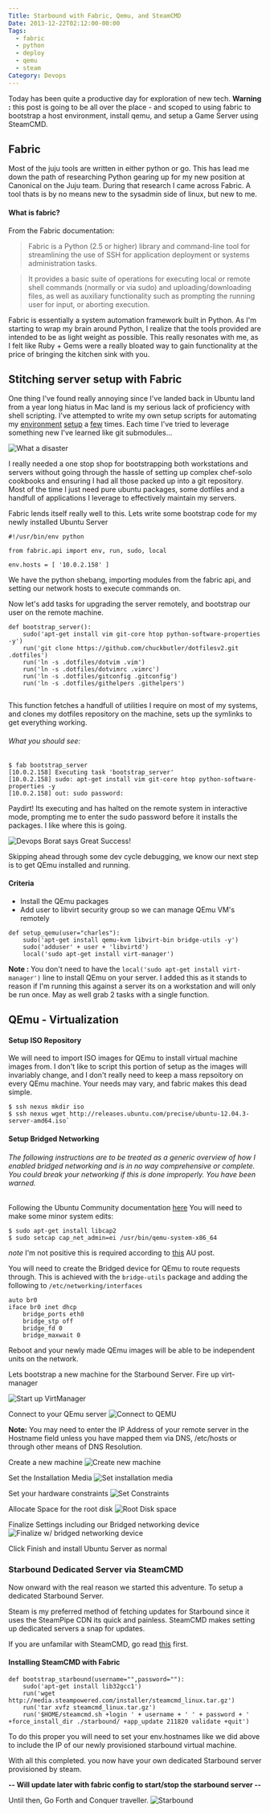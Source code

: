 ```yaml
---
Title: Starbound with Fabric, Qemu, and SteamCMD
Date: 2013-12-22T02:12:00-00:00
Tags:
  - fabric
  - python
  - deploy
  - qemu
  - steam
Category: Devops
---
```


Today has been quite a productive day for exploration of new tech. **Warning :** this post is going to be all over the place - and scoped to using fabric to bootstrap a host environment, install qemu, and setup a Game Server using SteamCMD.


## Fabric

Most of the juju tools are written in either python or go. This has lead me down the path of researching Python gearing up for my new position at Canonical on the Juju team. During that research I came across Fabric. A tool thats is by no means new to the sysadmin side of linux, but new to me.

#### What is fabric?

From the Fabric documentation:

> Fabric is a Python (2.5 or higher) library and command-line tool for streamlining the use of SSH for application deployment or systems administration tasks.

>It provides a basic suite of operations for executing local or remote shell commands (normally or via sudo) and uploading/downloading files, as well as auxiliary functionality such as prompting the running user for input, or aborting execution.

Fabric is essentially a system automation framework built in Python. As I'm starting to wrap my brain around Python, I realize that the tools provided are intended to be as light weight as possible. This really resonates with me, as I felt like Ruby + Gems were a really bloated way to gain functionality at the price of bringing the kitchen sink with you.

## Stitching server setup with Fabric

One thing I've found really annoying since I've landed back in Ubuntu land from a year long hiatus in Mac land is my serious lack of proficiency with shell scripting. I've attempted to write my own setup scripts for automating my [environment](https://github.com/chuckbutler/dotfiles/blob/master/scripts/bootstrap.sh) [setup](https://github.com/chuckbutler/dotfiles/blob/master/scripts/bootstrap.rb) a [few](https://github.com/chuckbutler/dotfilesv2/blob/master/setup_symlinks.sh) times. Each time I've tried to leverage something new I've learned like git submodules...

![What a disaster](/images/2013/Dec/disaster.jpg)

I really needed a one stop shop for bootstrapping both workstations and servers without going through the hassle of setting up complex chef-solo cookbooks and ensuring I had all those packed up into a git repository. Most of the time I just need pure ubuntu packages, some dotfiles and a handfull of applications I leverage to effectively maintain my servers.

Fabric lends itself really well to this. Lets write some bootstrap code for my newly installed Ubuntu Server

```
#!/usr/bin/env python

from fabric.api import env, run, sudo, local

env.hosts = [ '10.0.2.158' ]
```
We have the python shebang, importing modules from the fabric api, and setting our network hosts to execute commands on.

Now let's add tasks for upgrading the server remotely, and bootstrap our user on the remote machine.

```
def bootstrap_server():
    sudo('apt-get install vim git-core htop python-software-properties -y')
    run('git clone https://github.com/chuckbutler/dotfilesv2.git .dotfiles')
    run('ln -s .dotfiles/dotvim .vim')
    run('ln -s .dotfiles/dotvimrc .vimrc')
    run('ln -s .dotfiles/gitconfig .gitconfig')
    run('ln -s .dotfiles/githelpers .githelpers')


```

This function fetches a handfull of utilities I require on most of my systems, and clones my dotfiles repository on the machine, sets up the symlinks to get everything working.

###### What you should see:

```
$ fab bootstrap_server
[10.0.2.158] Executing task 'bootstrap_server'
[10.0.2.158] sudo: apt-get install vim git-core htop python-software-properties -y
[10.0.2.158] out: sudo password:
```

Paydirt! Its executing and has halted on the remote system in interactive mode, prompting me to enter the sudo password before it installs the packages. I like where this is going.

![Devops Borat says Great Success!](/images/2013/Dec/devops_borat_tells_it_like_it_is.png)

Skipping ahead through some dev cycle debugging, we know our next step is to get QEmu installed and running.

#### Criteria
- Install the QEmu packages
- Add user to libvirt security group so we can manage QEmu VM's remotely

```
def setup_qemu(user="charles"):
    sudo('apt-get install qemu-kvm libvirt-bin bridge-utils -y')
    sudo('adduser' + user + 'libvirtd')
    local('sudo apt-get install virt-manager')
```

**Note :** You don't need to have the `local('sudo apt-get install virt-manager')` line to install QEmu on your server. I added this as it stands to reason if I'm running this against a server its on a workstation and will only be run once. May as well grab 2 tasks with a single function.

## QEmu - Virtualization


#### Setup ISO Repository

We will need to import ISO images for QEmu to install virtual machine images from. I don't like to script this portion of setup as the images will invariably change, and I don't really need to keep a mass repsoitory on every QEmu machine. Your needs may vary, and fabric makes this dead simple.

```
$ ssh nexus mkdir iso
$ ssh nexus wget http://releases.ubuntu.com/precise/ubuntu-12.04.3-server-amd64.iso`
```

#### Setup Bridged Networking

###### The following instructions are to be treated as a generic overview of how I enabled bridged networking and is in no way comprehensive or complete. You could break your networking if this is done improperly. You have been warned.

Following the Ubuntu Community documentation [here](https://help.ubuntu.com/community/KVM/Networking) You will need to make some minor system edits:

```
$ sudo apt-get install libcap2
$ sudo setcap cap_net_admin=ei /usr/bin/qemu-system-x86_64
```
*note* I'm not positive this is required according to [this](http://askubuntu.com/questions/179508/kvm-bridged-network-not-working) AU post.


You will need to create the Bridged device for QEmu to route requests through. This is achieved with the `bridge-utils` package and adding the following to `/etc/networking/interfaces`

```
auto br0
iface br0 inet dhcp
    bridge_ports eth0
    bridge_stp off
    bridge_fd 0
    bridge_maxwait 0

```
Reboot and your newly made QEmu images will be able to be independent units on the network.



Lets bootstrap a new machine for the Starbound Server. Fire up virt-manager

![Start up VirtManager](/images/2013/Dec/virt_manager.jpg)


Connect to your QEmu server
![Connect to QEMU](/images/2013/Dec/Selection_002.png)

**Note:** You may need to enter the IP Address of your remote server in the Hostname field unless you have mapped them via DNS, /etc/hosts or through other means of DNS Resolution.

Create a new machine
![Create new machine](/images/2013/Dec/Selection_003.png)

Set the Installation Media
![Set installation media](/images/2013/Dec/Selection_004.png)

Set your hardware constraints
![Set Constraints](/images/2013/Dec/Selection_005.png)

Allocate Space for the root disk
![Root Disk space](/images/2013/Dec/Selection_006.png)

Finalize Settings including our Bridged networking device
![Finalize w/ bridged networking device](/images/2013/Dec/Selection_007.png)

Click Finish and install Ubuntu Server as normal


### Starbound Dedicated Server via SteamCMD

Now onward with the real reason we started this adventure. To setup a dedicated Starbound Server.

Steam is my preferred method of fetching updates for Starbound since it uses the SteamPipe CDN its quick and painless. SteamCMD makes setting up dedicated servers a snap for updates.

If you are unfamilar with SteamCMD, go read [this](https://developer.valvesoftware.com/wiki/SteamCMD) first.

#### Installing SteamCMD with Fabric


```
def bootstrap_starbound(username="",password=""):
	sudo('apt-get install lib32gcc1')
	run('wget http://media.steampowered.com/installer/steamcmd_linux.tar.gz')
	run('tar xvfz steamcmd_linux.tar.gz')
	run('$HOME/steamcmd.sh +login ' + username + ' ' + password + ' +force_install_dir ./starbound/ +app_update 211820 validate +quit')
```

To do this proper you will need to set your env.hostnames like we did above to include the IP of our newly provisioned starbound virtual machine.

With all this completed. you now have your own dedicated Starbound server provisioned by steam.

**-- Will update later with fabric config to start/stop the starbound server --**


Until then, Go Forth and Conquer traveller.
![Starbound](/images/2013/Dec/starbound.jpg)
